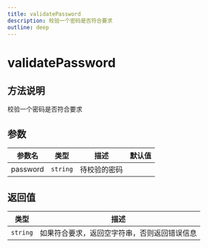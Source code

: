 ```yaml
---
title: validatePassword
description: 校验一个密码是否符合要求
outline: deep
---
```


# validatePassword

## 方法说明

校验一个密码是否符合要求

## 参数

| 参数名 | 类型 | 描述 | 默认值 |
| --- | --- | --- | --- |
| password | `string` | 待校验的密码 |  |

## 返回值

| 类型 | 描述 |
| --- | --- |
| `string` | 如果符合要求，返回空字符串，否则返回错误信息 |
